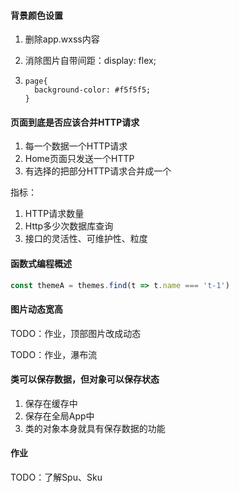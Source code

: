 #### 背景颜色设置

1. 删除app.wxss内容

2. 消除图片自带间距：display: flex;

3. ```
   page{
     background-color: #f5f5f5;
   }
   ```

#### 页面到底是否应该合并HTTP请求

1. 每一个数据一个HTTP请求
2. Home页面只发送一个HTTP
3. 有选择的把部分HTTP请求合并成一个

指标：

1. HTTP请求数量
2. Http多少次数据库查询
3. 接口的灵活性、可维护性、粒度

#### 函数式编程概述

```javascript
const themeA = themes.find(t => t.name === 't-1')
```

#### 图片动态宽高

TODO：作业，顶部图片改成动态

TODO：作业，瀑布流

#### 类可以保存数据，但对象可以保存状态

1. 保存在缓存中
2. 保存在全局App中
3. 类的对象本身就具有保存数据的功能

#### 作业

TODO：了解Spu、Sku

